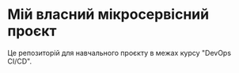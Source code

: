# Мій власний мікросервісний проєкт  
Це репозиторій для навчального проєкту в межах курсу "DevOps CI/CD".  
